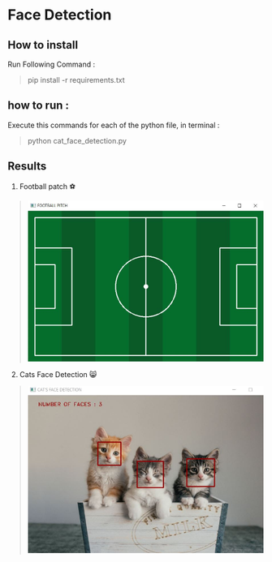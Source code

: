 # Face Detection 

## How to install 
Run Following Command :
> pip install -r requirements.txt 
## how to run :
Execute this commands for each of the python file, in terminal :
> python cat_face_detection.py 
## Results 
1. Football patch ⚽
> ![image](https://github.com/kiana-jahanshid/Image-Processing/blob/main/Assignment_28/outputs/football_pitch.JPG)
2. Cats Face Detection 😸
> ![image](https://github.com/kiana-jahanshid/Image-Processing/blob/main/Assignment_28/outputs/cats.JPG)
